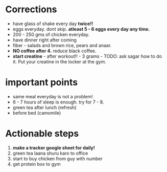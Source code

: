 # Corrections
- have glass of shake every day **twice!!**
- eggs everyday. dont skip. **atleast 5 - 6 eggs every day any time.**
- 200 - 250 gms of chicken everyday.
- have dinner right after coming
- fiber - salads and brown rice, pears and anaar.
- **NO coffee after 4.** reduce black coffee.
- **start creatine** - after workout!! - 3 grams - TODO: ask sagar how to do it. Put your creatine in the locker at the gym.
# important points
- same meal everyday is not a problem!
- 6 - 7 hours of sleep is enough. try for 7 - 8.
- green tea after lunch (refresh)
- before bed (camomile)

# Actionable steps
1. **make a tracker google sheet for daily!**
1. green tea laana shuru karo to office
2. start to buy chicken from guy with number
3. get protein box to gym

